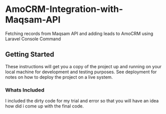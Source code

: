 # AmoCRM-Integration-with-Maqsam-API

Fetching records from Maqsam API and adding leads to AmoCRM using Laravel Console Command

## Getting Started

These instructions will get you a copy of the project up and running on your local machine for development and testing purposes. See deployment for notes on how to deploy the project on a live system.

### Whats Included

I included the dirty code for my trial and error so that you will have an idea how did i come up with the final code.
